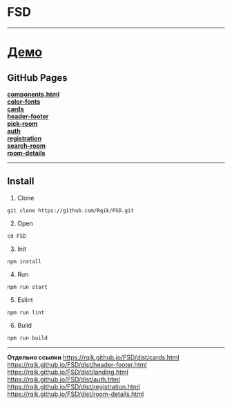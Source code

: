 # FSD

---

# [**Демо**](https://rqik.github.io/FSD/dist/index.html)

## GitHub Pages

[**components.html**](https://rqik.github.io/FSD/dist/components-page.html) </br>
[**color-fonts**](https://rqik.github.io/FSD/dist/color-fonts.html) </br>
[**cards**](https://rqik.github.io/FSD/dist/cards.html) </br>
[**header-footer**](https://rqik.github.io/FSD/dist/header-footer.html) </br>
[**pick-room**](https://rqik.github.io/FSD/dist/pick-room.html) </br>
[**auth**](https://rqik.github.io/FSD/dist/auth.html) </br>
[**registration**](https://rqik.github.io/FSD/dist/registration.html) </br>
[**search-room**](https://rqik.github.io/FSD/dist/search-room.html) </br>
[**room-details**](https://rqik.github.io/FSD/dist/room-details.html) </br>

---

## **Install**

1. Clone

```console
git clone https://github.com/Rqik/FSD.git
```

2. Open

```console
cd FSD
```

3. Init

```console
npm install
```

4.  Run

```console
npm run start
```

5.  Eslint

```console
npm run lint
```

6.  Build

```console
npm run build
```

---

**Отдельно ссылки**
https://rqik.github.io/FSD/dist/cards.html </br>
https://rqik.github.io/FSD/dist/header-footer.html </br>
https://rqik.github.io/FSD/dist/landing.html </br>
https://rqik.github.io/FSD/dist/auth.html </br>
https://rqik.github.io/FSD/dist/registration.html </br>
https://rqik.github.io/FSD/dist/room-details.html </br>
